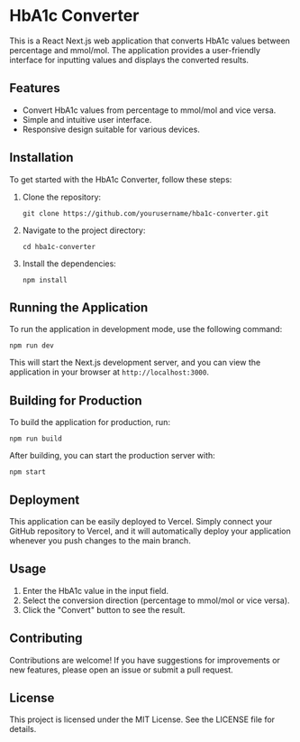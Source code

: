 # HbA1c Converter

This is a React Next.js web application that converts HbA1c values between percentage and mmol/mol. The application provides a user-friendly interface for inputting values and displays the converted results.

## Features

- Convert HbA1c values from percentage to mmol/mol and vice versa.
- Simple and intuitive user interface.
- Responsive design suitable for various devices.

## Installation

To get started with the HbA1c Converter, follow these steps:

1. Clone the repository:

   ```
   git clone https://github.com/yourusername/hba1c-converter.git
   ```

2. Navigate to the project directory:

   ```
   cd hba1c-converter
   ```

3. Install the dependencies:

   ```
   npm install
   ```

## Running the Application

To run the application in development mode, use the following command:

```
npm run dev
```

This will start the Next.js development server, and you can view the application in your browser at `http://localhost:3000`.

## Building for Production

To build the application for production, run:

```
npm run build
```

After building, you can start the production server with:

```
npm start
```

## Deployment

This application can be easily deployed to Vercel. Simply connect your GitHub repository to Vercel, and it will automatically deploy your application whenever you push changes to the main branch.

## Usage

1. Enter the HbA1c value in the input field.
2. Select the conversion direction (percentage to mmol/mol or vice versa).
3. Click the "Convert" button to see the result.

## Contributing

Contributions are welcome! If you have suggestions for improvements or new features, please open an issue or submit a pull request.

## License

This project is licensed under the MIT License. See the LICENSE file for details.